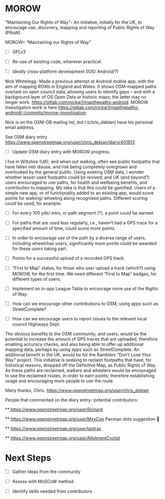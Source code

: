 # MOROW
"Maintaining Our Rights of Way"- An initiative, initially for the UK, to encourage use, discovery, mapping and reporting of Public Rights of Way (PRoW). 

MOROW= “Maintaining our Rights of Way”

- [ ] GPLv3

- [ ] Re-use of existing code, wherever practical.

- [ ] Ideally cross-platform development (IOS/ Android/?)

Nick Whitelegg- Made a previous attempt at Android mobile app, with the aim of mapping ROWs in England and Wales. It shows OSM-mapped paths overlaid on open council data, allowing users to identify gaps – and with a background layer of OS Open Data or historic maps; the latter may no longer work. https://gitlab.com/nickw1/mapthepaths-android. MOROW Investigation work is here https://gitlab.com/nickw1/mapthepaths-android/-/commits/morow-investigation 


Nick is on the OSM-GB mailing list, but I (chris_debian) have his personal email address.


See OSM diary entry https://www.openstreetmap.org/user/chris_debian/diary/401813 

- [ ] Update OSM diary entry with MOROW progress.

I live in Wiltshire (UK), and when out walking, often see public footpaths that have fallen into disuse, and risk being completely overgrown and overlooked by the general public.
Using existing OSM data, I wonder whether lesser used footpaths could be revived; and UK (and beyond?) users encouraged to use paths, for health and wellbeing benefits, and contribution to mapping.
My idea is that this could be gamified. Users of a simple new app, or of functionality added to an existing app, would score points for walking/ wheeling along recognized paths. Different scoring could be used, for example:

- [ ] For every 100 yds/ mtrs, or path segment (?), a point could be earned.

- [ ] For paths that are used less regularly, i.e., haven’t had a GPS trace for a specified amount of time, could score more points.

- [ ] In order to encourage use of the path by a diverse range of users, including wheelchair users, significantly more points could be awarded for these users taking part.

- [ ] Points for a successful upload of a recorded GPS track.

- [ ] ”First to Map” status, for those who use/ upload a track (which?) using MOROW, for the first time. We need different “First to Map” badges, for different types of users.

- [ ] Implement an in-app League Table to encourage more use of the Rights of Way.

- [ ] How can we encourage other contributions to OSM, using apps such as StreetComplete?

- [ ] How can we encourage users to report issues to the relevant local council Highways Dept.


The obvious benefits to the OSM community, and users, would be the potential to increase the amount of GPS traces that are uploaded, therefore enabling accuracy checks, and also being able to offer up additional mapping data, perhaps by using apps such as StreetComplete.
An additional benefit in the UK, would be for the Ramblers “Don’t Lose Your Way” project. This initiative is seeking to reclaim footpaths that have, for historical reasons, dropped off the Definitive Map, as Public Rights of Way. As these paths are reclaimed, walkers and wheelers would be encouraged to use the reclaimed routes, in order to earn points; therefore establishing usage and encouraging more people to use the route.

Many thanks,
Chris.
https://www.openstreetmap.org/user/chris_debian

People that commented on the diary entry- potential contributors:

** https://www.openstreetmap.org/user/Richard

** https://www.openstreetmap.org/user/MxxCon Pacman dots suggestion 🙂

** https://www.openstreetmap.org/user/tastrax

** https://www.openstreetmap.org/user/AllotmentCyclist

# Next Steps

- [ ] Gather ideas from the community
- [ ] Assess with MoSCoW method
- [ ] Identify skills needed from contributors


